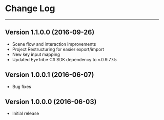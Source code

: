 # Change Log #
---

Version 1.1.0.0 (2016-09-26)
---

- Scene flow and interaction improvements
- Project Restructuring for easier export/import
- New key input mapping
- Updated EyeTribe C# SDK dependency to v.0.9.77.5

Version 1.0.0.1 (2016-06-07)
---

- Bug fixes


Version 1.0.0.0 (2016-06-03)
---

- Initial release